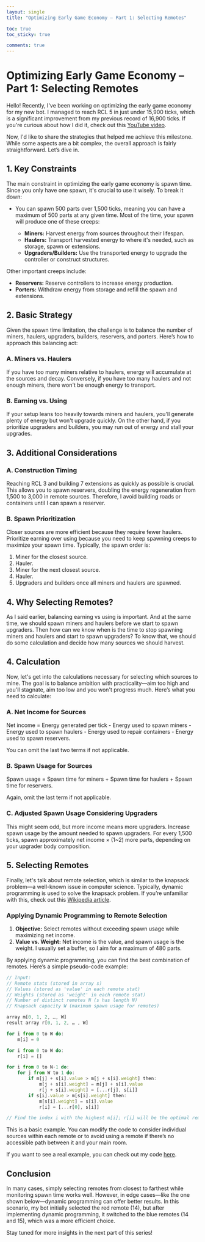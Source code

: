 ```yaml
---
layout: single
title: "Optimizing Early Game Economy – Part 1: Selecting Remotes"

toc: true
toc_sticky: true

comments: true
---
```


# Optimizing Early Game Economy – Part 1: Selecting Remotes

Hello! Recently, I've been working on optimizing the early game economy for my new bot. I managed to reach RCL 5 in just under 15,900 ticks, which is a significant improvement from my previous record of 16,900 ticks. If you're curious about how I did it, check out this [YouTube video](https://youtu.be/JBAmxd6hq_o?si=D3pd0PAb9RgTWVAQ).

Now, I'd like to share the strategies that helped me achieve this milestone. While some aspects are a bit complex, the overall approach is fairly straightforward. Let’s dive in.

## 1. Key Constraints

The main constraint in optimizing the early game economy is spawn time. Since you only have one spawn, it's crucial to use it wisely. To break it down:

- You can spawn 500 parts over 1,500 ticks, meaning you can have a maximum of 500 parts at any given time. Most of the time, your spawn will produce one of these creeps:

  - **Miners:** Harvest energy from sources throughout their lifespan.
  - **Haulers:** Transport harvested energy to where it's needed, such as storage, spawn or extensions.
  - **Upgraders/Builders:** Use the transported energy to upgrade the controller or construct structures.

Other important creeps include:

- **Reservers:** Reserve controllers to increase energy production.
- **Porters:** Withdraw energy from storage and refill the spawn and extensions.

## 2. Basic Strategy

Given the spawn time limitation, the challenge is to balance the number of miners, haulers, upgraders, builders, reservers, and porters. Here’s how to approach this balancing act:

### A. Miners vs. Haulers

If you have too many miners relative to haulers, energy will accumulate at the sources and decay. Conversely, if you have too many haulers and not enough miners, there won't be enough energy to transport.

### B. Earning vs. Using

If your setup leans too heavily towards miners and haulers, you'll generate plenty of energy but won't upgrade quickly. On the other hand, if you prioritize upgraders and builders, you may run out of energy and stall your upgrades.

## 3. Additional Considerations

### A. Construction Timing

Reaching RCL 3 and building 7 extensions as quickly as possible is crucial. This allows you to spawn reservers, doubling the energy regeneration from 1,500 to 3,000 in remote sources. Therefore, I avoid building roads or containers until I can spawn a reserver.

### B. Spawn Prioritization

Closer sources are more efficient because they require fewer haulers. Prioritize earning over using because you need to keep spawning creeps to maximize your spawn time. Typically, the spawn order is:

1. Miner for the closest source.
2. Hauler.
3. Miner for the next closest source.
4. Hauler.
5. Upgraders and builders once all miners and haulers are spawned.

## 4. Why Selecting Remotes?

As I said earlier, balancing earning vs using is important. And at the same time, we should spawn miners and haulers before we start to spawn upgraders. Then how can we know when is the time to stop spawning miners and haulers and start to spawn upgraders? To know that, we should do some calculation and decide how many sources we should harvest.

## 4. Calculation

Now, let's get into the calculations necessary for selecting which sources to mine. The goal is to balance ambition with practicality—aim too high and you'll stagnate, aim too low and you won't progress much. Here’s what you need to calculate:

### A. Net Income for Sources

Net income = Energy generated per tick - Energy used to spawn miners - Energy used to spawn haulers - Energy used to repair containers - Energy used to spawn reservers. 

You can omit the last two terms if not applicable.

### B. Spawn Usage for Sources

Spawn usage = Spawn time for miners + Spawn time for haulers + Spawn time for reservers. 

Again, omit the last term if not applicable.

### C. Adjusted Spawn Usage Considering Upgraders

This might seem odd, but more income means more upgraders. Increase spawn usage by the amount needed to spawn upgraders. For every 1,500 ticks, spawn approximately net income × (1~2) more parts, depending on your upgrader body composition.

## 5. Selecting Remotes

Finally, let's talk about remote selection, which is similar to the knapsack problem—a well-known issue in computer science. Typically, dynamic programming is used to solve the knapsack problem. If you’re unfamiliar with this, check out this [Wikipedia article](https://en.wikipedia.org/wiki/Knapsack_problem).

### Applying Dynamic Programming to Remote Selection

1. **Objective:** Select remotes without exceeding spawn usage while maximizing net income.
2. **Value vs. Weight:** Net income is the value, and spawn usage is the weight. I usually set a buffer, so I aim for a maximum of 480 parts.

By applying dynamic programming, you can find the best combination of remotes. Here’s a simple pseudo-code example:

```javascript
// Input:
// Remote stats (stored in array s)
// Values (stored as 'value' in each remote stat)
// Weights (stored as 'weight' in each remote stat)
// Number of distinct remotes N (s has length N)
// Knapsack capacity W (maximum spawn usage for remotes)

array m[0, 1, 2, …, W]
result array r[0, 1, 2, … , W]

for i from 0 to W do:
    m[i] = 0

for i from 0 to W do:
    r[i] = []

for i from 0 to N-1 do:
    for j from W to 1 do:
        if m[j] + s[i].value > m[j + s[i].weight] then:
            m[j + s[i].weight] = m[j] + s[i].value
            r[j + s[i].weight] = [...r[j], s[i]]
        if s[i].value > m[s[i].weight] then:
            m[s[i].weight] = s[i].value
            r[i] = [...r[0], s[i]]

// Find the index i with the highest m[i]; r[i] will be the optimal remote selection.
```

This is a basic example. You can modify the code to consider individual sources within each remote or to avoid using a remote if there’s no accessible path between it and your main room.

If you want to see a real example, you can check out my code [here](https://github.com/sy-harabi/harabiBot_early_eco_example/blob/d185cd2716b8e7cee1bd126e94e64f7241f513d3/src/manageSource.js#L1189).

## Conclusion
In many cases, simply selecting remotes from closest to farthest while monitoring spawn time works well. However, in edge cases—like the one shown below—dynamic programming can offer better results. In this scenario, my bot initially selected the red remote (14), but after implementing dynamic programming, it switched to the blue remotes (14 and 15), which was a more efficient choice.

Stay tuned for more insights in the next part of this series!
